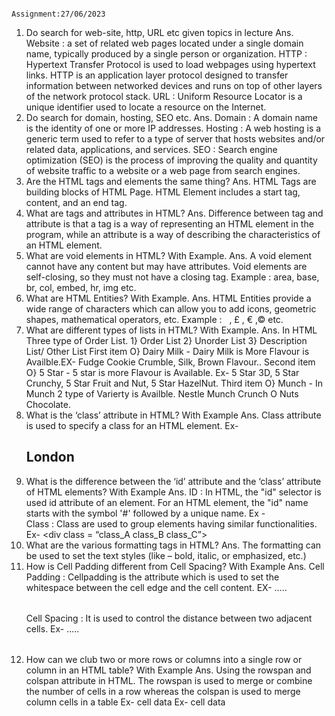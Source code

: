                                                       Assignment:27/06/2023
  1. Do search for web-site, http, URL etc given topics in lecture
  Ans. Website : a set of related web pages located under a single domain name, typically produced by a single person or organization.
       HTTP : Hypertext Transfer Protocol is used to load webpages using hypertext links. HTTP is an application layer protocol designed to transfer information between networked devices and runs on top of other layers of the network protocol stack.
       URL : Uniform Resource Locator is a unique identifier used to locate a resource on the Internet.
2. Do search for domain, hosting, SEO etc.
Ans. Domain : A domain name is the identity of one or more IP addresses.
Hosting : A web hosting is a generic term used to refer to a type of server that hosts websites and/or related data, applications, and services.
SEO : Search engine optimization (SEO) is the process of improving the quality and quantity of website traffic to a website or a web page from search engines.
3. Are the HTML tags and elements the same thing?
Ans. HTML Tags are building blocks of HTML Page.
     HTML Element includes a start tag, content, and an end tag.
4. What are tags and attributes in HTML?
Ans. Difference between tag and attribute is that a tag is a way of representing an HTML element in the program, while an attribute is a way of describing the characteristics of an HTML element.
5. What are void elements in HTML? With Example.
Ans. A void element cannot have any content but may have attributes. Void elements are self-closing, so they must not have a closing tag.
Example : area, base, br, col, embed, hr, img etc.
6. What are HTML Entities? With Example.
Ans. HTML Entities provide a wide range of characters which can allow you to add icons, geometric shapes, mathematical operators, etc.
Example : &nbsp; , &pound; , &euro; ,&copy; etc.
7. What are different types of lists in HTML? With Example.
Ans. In HTML Three type of Order List.
   1} Order List                 2} Unorder List                                   3} Description List/ Other List
   First item                      O} Dairy Milk                                 - Dairy Milk is More Flavour is Availble.EX- Fudge Cookie 
                                                                                     Crumble, Silk, Brown Flavour..
   Second item                     O} 5 Star                                     - 5 star is more Flavour is Available. Ex- 5 Star 3D, 5 Star 
                                                                                      Crunchy, 5 Star Fruit and Nut, 5 Star HazelNut.
   Third item                      O} Munch                                      - In Munch 2 type of Varierty is Availble. Nestle Munch Crunch O 
                                                                                    Nuts Chocolate.                          
8. What is the ‘class’ attribute in HTML? With Example
Ans. Class attribute is used to specify a class for an HTML element.
Ex- <h2 class="city main">London</h2>
9. What is the difference between the ‘id’ attribute and the ‘class’ attribute of HTML elements? With Example
Ans. ID : In HTML, the "id" selector is used id attribute of an element. For an HTML element, the "id" name starts with the symbol '#' followed by a unique name. Ex - <div id = “id1”> </div>
Class : Class are used to group elements having similar functionalities. Ex- <div class = “class_A class_B class_C”> </div>
10. What are the various formatting tags in HTML?
Ans. The formatting can be used to set the text styles (like – bold, italic, or emphasized, etc.)
11. How is Cell Padding different from Cell Spacing? With Example
Ans. Cell Padding : Cellpadding is the attribute which is used to set the whitespace between the cell edge and the cell content. EX- <table cellpadding="value" >.....</table>
Cell Spacing : It is used to control the distance between two adjacent cells. Ex-  <table cellspacing="value" >.....</table>
12. How can we club two or more rows or columns into a single row or column in an HTML table? With Example
Ans. Using the rowspan and colspan attribute in HTML. The rowspan is used to merge or combine the number of cells in a row whereas the colspan is used to merge column cells in a table
Ex- <td rowspan="2">cell data</td>
Ex- <td colspan="2">cell data</td>
